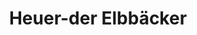 ---
title: "Heuer-der Elbbäcker"
url: /brunsbuettel/heuer-der-elbbaecker-deichstrasse/
shop: Bäckerei
---